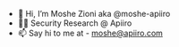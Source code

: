 - 👋 Hi, I’m Moshe Zioni aka @moshe-apiiro
- 👩‍💻 Security Research @ Apiiro
- 📫 Say hi to me at - moshe@apiiro.com

<!---
moshe-apiiro/moshe-apiiro is a ✨ special ✨ repository because its `README.md` (this file) appears on your GitHub profile.
You can click the Preview link to take a look at your changes.
--->
